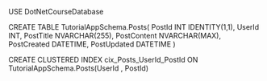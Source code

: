 USE DotNetCourseDatabase

CREATE TABLE TutorialAppSchema.Posts(
    PostId INT IDENTITY(1,1),
    UserId INT,
    PostTitle NVARCHAR(255),
    PostContent NVARCHAR(MAX),
    PostCreated DATETIME,
    PostUpdated DATETIME
)

CREATE CLUSTERED INDEX cix_Posts_UserId_PostId ON TutorialAppSchema.Posts(UserId , PostId)
